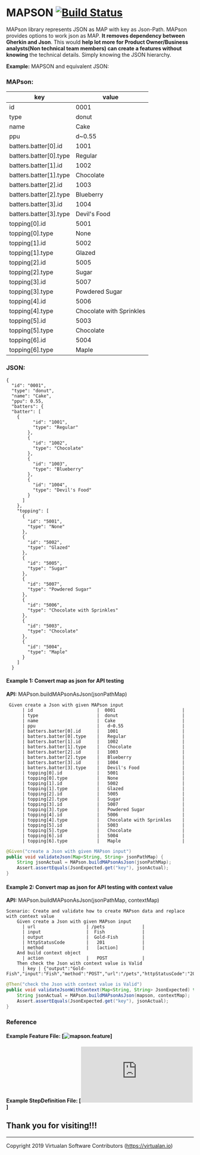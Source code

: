 
# MAPSON  [![Build Status](https://travis-ci.com/virtualansoftware/mapson.svg?token=1uSVu5CX3hNx7Wvdqibx&branch=develop)](https://travis-ci.com/virtualansoftware/mapson)
  MAPson library represents JSON as MAP with key as Json-Path. MAPson provides options to work json as MAP.
  **It removes dependency between Gherkin and Json**. This would **help lot more for Product Owner/Business analysts(Non technical team members) can create a features without knowing** the technical details. Simply knowing the JSON hierarchy.
  
  **Example:** MAPSON and equivalent JSON:
  
  ### MAPson:
 
  | key  | value |
  | ---------- | ----- |
  | id                        |  0001	                        |
  | type                      |  donut                        |
  | name                      |  Cake                         |
  | ppu	                      |   d~0.55                      |
  | batters.batter[0].id      |   1001                        |
  | batters.batter[0].type    |   Regular                     |
  | batters.batter[1].id      |   1002                        |
  | batters.batter[1].type    |   Chocolate                   |
  | batters.batter[2].id      |   1003                        |
  | batters.batter[2].type    |   Blueberry                   |
  | batters.batter[3].id      |   1004                        |
  | batters.batter[3].type    |   Devil's Food                |
  | topping[0].id             |   5001                        |
  | topping[0].type           |   None                        |
  | topping[1].id             |   5002                        |
  | topping[1].type           |   Glazed                      |
  | topping[2].id             |   5005                        |
  | topping[2].type           |   Sugar                       |
  | topping[3].id             |   5007                        |
  | topping[3].type           |   Powdered Sugar              |
  | topping[4].id             |   5006                        |
  | topping[4].type           |   Chocolate with Sprinkles    |
  | topping[5].id             |   5003                        |
  | topping[5].type           |   Chocolate                   |
  | topping[6].id             |   5004                        |
  | topping[6].type           |   Maple                       |
   
  
  ### JSON:
  
  ````{
  {
    "id": "0001",
    "type": "donut",
    "name": "Cake",
    "ppu": 0.55,
    "batters": {
    "batter": [
      {
            "id": "1001",
            "type": "Regular"
          },
          {
            "id": "1002",
            "type": "Chocolate"
          },
          {
            "id": "1003",
            "type": "Blueberry"
          },
          {
            "id": "1004",
            "type": "Devil's Food"
          }
        ]
      },
      "topping": [
        {
          "id": "5001",
          "type": "None"
        },
        {
          "id": "5002",
          "type": "Glazed"
        },
        {
          "id": "5005",
          "type": "Sugar"
        },
        {
          "id": "5007",
          "type": "Powdered Sugar"
        },
        {
          "id": "5006",
          "type": "Chocolate with Sprinkles"
        },
        {
          "id": "5003",
          "type": "Chocolate"
        },
        {
          "id": "5004",
          "type": "Maple"
        }
      ]
    }
````    
#### Example 1: Convert map as json for API testing 
**API:** MAPson.buildMAPsonAsJson(jsonPathMap)

```gherkin
 Given create a Json with given MAPson input
      | id                        |  0001                         |
      | type                      |  donut                        |
      | name                      |  Cake                         |
      | ppu                       |   d~0.55                      |
      | batters.batter[0].id      |   1001                        |
      | batters.batter[0].type    |   Regular                     |
      | batters.batter[1].id      |   1002                        |
      | batters.batter[1].type    |   Chocolate                   |
      | batters.batter[2].id      |   1003                        |
      | batters.batter[2].type    |   Blueberry                   |
      | batters.batter[3].id      |   1004                        |
      | batters.batter[3].type    |   Devil's Food                |
      | topping[0].id             |   5001                        |
      | topping[0].type           |   None                        |
      | topping[1].id             |   5002                        |
      | topping[1].type           |   Glazed                      |
      | topping[2].id             |   5005                        |
      | topping[2].type           |   Sugar                       |
      | topping[3].id             |   5007                        |
      | topping[3].type           |   Powdered Sugar              |
      | topping[4].id             |   5006                        |
      | topping[4].type           |   Chocolate with Sprinkles    |
      | topping[5].id             |   5003                        |
      | topping[5].type           |   Chocolate                   |
      | topping[6].id             |   5004                        |
      | topping[6].type           |   Maple                       |
```

```java
@Given("create a Json with given MAPson input")
public void validateJson(Map<String, String> jsonPathMap) {
    String jsonActual = MAPson.buildMAPsonAsJson(jsonPathMap);
    Assert.assertEquals(JsonExpected.get("key"), jsonActual);
}
```
#### Example 2: Convert map as json for API testing with context value
**API:** MAPson.buildMAPsonAsJson(jsonPathMap, contextMap)
```gherkin
Scenario: Create and validate how to create MAPson data and replace with context value
    Given create a Json with given MAPson input
      | url                   | /pets              |
      | input                 |  Fish              |
      | output                |  Gold-Fish         |
      | httpStatusCode	      |   201              |
      | method                |   [action]         |
    And build context object
      | action                |   POST             |
    Then check the Json with context value is Valid
      | key | {"output":"Gold-Fish","input":"Fish","method":"POST","url":"/pets","httpStatusCode":"201"}|
```

```Java
@Then("check the Json with context value is Valid")
public void validateJsonWithContext(Map<String, String> JsonExpected) throws BadInputDataException {
    String jsonActual = MAPson.buildMAPsonAsJson(mapson, contextMap);
    Assert.assertEquals(JsonExpected.get("key"), jsonActual);
}
```
### Reference
#### Example Feature File: [![mapson.feature](https://github.com/virtualansoftware/mapson/blob/develop/src/test/resources/features/mapson.feature)]

#### Example StepDefinition File: [![MapsonStepDefinition.java](https://github.com/virtualansoftware/mapson/blob/develop/src/test/java/io/virtualan/mapson/step/MapsonStepDefinition.java)]
 

Thank you for visiting!!!
-

----
 Copyright 2019 Virtualan Software Contributors (https://virtualan.io)
 
